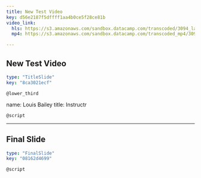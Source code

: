 ```yaml
---
title: New Test Video
key: d56e2187f5dffff1aa4b0ce5f28ce81b
video_link:
  hls: https://s3.amazonaws.com/sandbox.datacamp.com/transcoded/3094_lattice/v3/hls-ch1_2.master.m3u8
  mp4: https://s3.amazonaws.com/sandbox.datacamp.com/transcoded_mp4/3094_lattice/v3/ch1_2.mp4

---
```

## New Test Video

```yaml
type: "TitleSlide"
key: "8ca3021ecf"
```

`@lower_third`

name: Louis Bailey 
title: Instructr


`@script`



---
## Final Slide

```yaml
type: "FinalSlide"
key: "08162d4699"
```

`@script`


